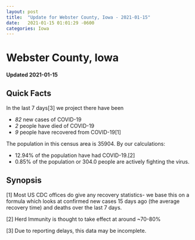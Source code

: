 ```yaml
---
layout: post
title:  "Update for Webster County, Iowa - 2021-01-15"
date:   2021-01-15 01:01:29 -0600
categories: Iowa
---
```


# Webster County, Iowa
#### Updated 2021-01-15

## Quick Facts

In the last 7 days[3] we project there have been
- *82* new cases of COVID-19
- *2* people have died of COVID-19
- *9* people have recovered from COVID-19[1]

The population in this census area is 35904. By our calculations:
- 12.94% of the population have had COVID-19.[2]
- 0.85% of the population or 304.0 people are actively fighting the virus.

## Synopsis




[1] Most US CDC offices do give any recovery statistics- we base this on a formula which looks at confirmed new cases
15 days ago (the average recovery time) and deaths over the last 7 days.

[2] Herd Immunity is thought to take effect at around ~70-80%

[3] Due to reporting delays, this data may be incomplete.
 
    